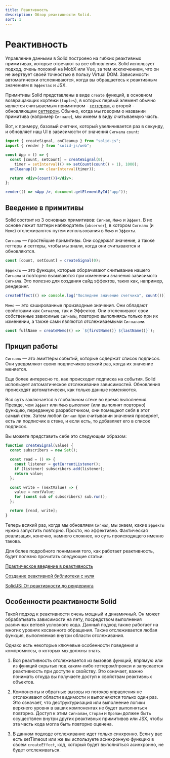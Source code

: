 ```yaml
---
title: Реактивность
description: Обзор реактивности Solid.
sort: 1
---
```


# Реактивность

Управление данными в Solid построено на гибких реактивных примитивах, которые отвечают за все обновления. Solid использует подход, очень похожий на MobX или Vue, за тем исключением, что он не жертвует своей точностью в пользу Virtual DOM. Зависимости автоматически отслеживаются, когда вы обращаетесь к реактивным значениям в `Эффектах` и JSX.

Примитивы Solid представлены в виде `create` функций, в основном возвращающих кортежи (`tuples`), в которых первый элемент обычно является считываемым примитивом - [геттером](https://developer.mozilla.org/ru/docs/Web/JavaScript/Reference/Functions/get), а второй - обновляющим [сеттером](https://developer.mozilla.org/ru/docs/Web/JavaScript/Reference/Functions/set). Обычно, когда мы говорим о названии примитива (например `Сигнале`), мы имеем в виду считываемую часть.

Вот, к примеру, базовый счетчик, который увеличивается раз в секунду, и обновляет наш UI в зависимости от значения `Сигнала` `count`:

```jsx
import { createSignal, onCleanup } from "solid-js";
import { render } from "solid-js/web";

const App = () => {
  const [count, setCount] = createSignal(0),
    timer = setInterval(() => setCount(count() + 1), 1000);
  onCleanup(() => clearInterval(timer));

  return <div>{count()}</div>;
};

render(() => <App />, document.getElementById("app"));
```

## Введение в примитивы

Solid состоит из 3 основных примитивов: `Сигнал`, `Мемо` и `Эффект`. В их основе лежит паттерн наблюдатель (`observer`), в котором `Сигналы` (и `Мемо`) отслеживаются путем использования в `Мемо` и `Эффекты`.

`Сигналы` — простейшие примитивы. Они содержат значение, а также геттеры и сеттеры, чтобы мы знали, когда они считываются и обновляются.

```js
const [count, setCount] = createSignal(0);
```

`Эффекты` — это функции, которые оборачивают считывание нашего `Сигнала` и повторно вызываются при изменении значения зависимого `Сигнала`. Это полезно для создания сайд эффектов, таких как, например, рендеринг.

```js
createEffect(() => console.log("Последнее значение счетчика", count()));
```

`Мемо` — это кэшированные производные значения. Они обладают свойствами как `Сигналов`, так и Эффектов. Они отслеживают свои собственные зависимые `Сигналы`, повторно выполняясь только при их изменении, а также сами являются отслеживаемыми `Сигналами`.

```js
const fullName = createMemo(() => `${firstName()} ${lastName()}`);
```

## Прицип работы

`Сигналы` — это эмиттеры событий, которые содержат список подписок. Они уведомляют своих подписчиков всякий раз, когда их значение меняется.

Еще более интересно то, как происходит подписка на события. Solid использует автоматическое отслеживание зависимостей. Обновления происходят автоматически, как только данные изменяются.

Вся суть заключается в глобальном стеке во время выполнения. Прежде, чем `Эффект` или `Мемо` выполнят (или выполнят повторно) функцию, переданную разработчиком, они помещают себя в этот самый стек. Затем любой `Сигнал` при считывании значения проверяет, есть ли подписчик в стеке, и если есть, то добавляет его в список подписок.

Вы можете представить себе это следующим образом:

```js
function createSignal(value) {
  const subscribers = new Set();

  const read = () => {
    const listener = getCurrentListener();
    if (listener) subscribers.add(listener);
    return value;
  };

  const write = (nextValue) => {
    value = nextValue;
    for (const sub of subscribers) sub.run();
  };

  return [read, write];
}
```

Теперь всякий раз, когда мы обновляем `Сигнал`, мы знаем, какие `Эффекты` нужно запустить повторно. Просто, но эффективно. Фактическая реализация, конечно, намного сложнее, но суть происходящего именно такова.

Для более подробного понимания того, как работает реактивность, будет полезно прочитать следующие статьи:

[Практическое введение в реактивность](https://dev.to/ryansolid/a-hands-on-introduction-to-fine-grained-reactivity-3ndf)

[Создание реактивной библиотеки с нуля](https://dev.to/ryansolid/building-a-reactive-library-from-scratch-1i0p)

[SolidJS: От реактивности до рендеринга](https://indepth.dev/posts/1289/solidjs-reactivity-to-rendering)

## Особенности реактивности Solid

Такой подход к реактивности очень мощный и динамичный. Он может обрабатывать зависимости на лету, посредством выполнения различных ветвей условного кода. Данный подход также работает на многих уровнях косвенного обращения. Также отслеживается любая функция, выполняемая внутри области отслеживания.

Однако есть некоторые ключевые особенности поведения и компромиссы, о которых мы должны знать.

1. Вся реактивность отслеживается из вызовов функций, впрямую или из функций скрытых под каким-либо геттером/прокси и запускается реактивность при доступе к свойству. Это означает, важно понимать откуда вы получаете доступ к свойствам реактивных объектов.

2. Компоненты и обратные вызовы из потоков управления не отслеживают области видимости и выполняются только один раз. Это означает, что деструктуризация или выполнение логики верхнего уровня в ваших компонентах не будет выполняться повторно. Доступ к этим `Сигналам`, `Сторам` и `Пропам` должен быть осуществлен внутри других реактивных примитивов или JSX, чтобы эта часть кода могла быть повторно оценена.

3. В данном подходе отслеживание идет только синхронно. Если у вас есть setTimeout или же вы используете асинхронную функцию в своем `createEffect`, код, который будет выполняться асинхронно, не будет отслеживаться.

